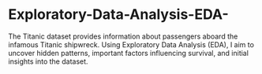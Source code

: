 # Exploratory-Data-Analysis-EDA-
The Titanic dataset provides information about passengers aboard the 
infamous Titanic shipwreck. Using Exploratory Data Analysis (EDA), 
I aim to uncover hidden patterns, important factors influencing 
survival, and initial insights into the dataset.
